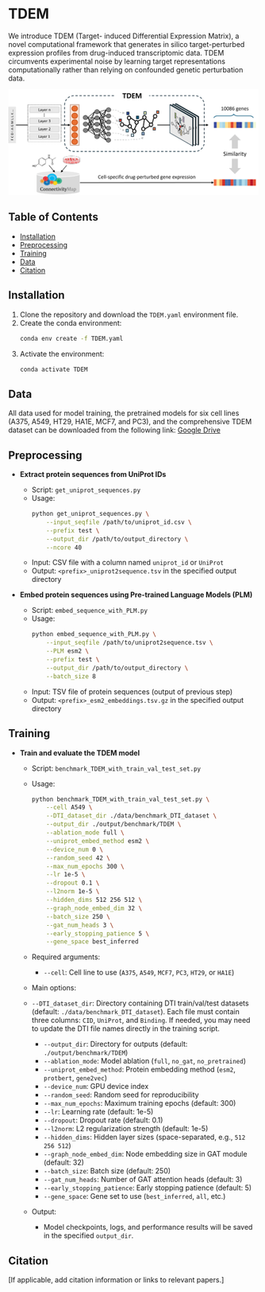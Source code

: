 # TDEM
We introduce TDEM (Target-
induced Differential Expression Matrix), a novel computational framework that generates in silico target-perturbed
expression profiles from drug-induced transcriptomic data. TDEM circumvents experimental noise by learning target
representations computationally rather than relying on confounded genetic perturbation data. 

![Model architecture](./figures/scheme_v1.png)

## Table of Contents

- [Installation](#installation)
- [Preprocessing](#preprocessing)
- [Training](#Training)
- [Data](#data)
- [Citation](#citation)


## Installation

1. Clone the repository and download the `TDEM.yaml` environment file.
2. Create the conda environment:
    ```bash
    conda env create -f TDEM.yaml
    ```
3. Activate the environment:
    ```bash
    conda activate TDEM
    ```
    
## Data

All data used for model training, the pretrained models for six cell lines (A375, A549, HT29, HA1E, MCF7, and PC3), and the comprehensive TDEM dataset can be downloaded from the following link: 
[Google Drive](https://drive.google.com/drive/folders/1rnlX_vkhixhHDbbmGSW5WDtSUSMvndHc?usp=drive_link)

## Preprocessing

- **Extract protein sequences from UniProt IDs**
  - Script: `get_uniprot_sequences.py`
  - Usage:
    ```bash
    python get_uniprot_sequences.py \
        --input_seqfile /path/to/uniprot_id.csv \
        --prefix test \
        --output_dir /path/to/output_directory \
        --ncore 40
    ```
  - Input: CSV file with a column named `uniprot_id` or `UniProt`
  - Output: `<prefix>_uniprot2sequence.tsv` in the specified output directory

- **Embed protein sequences using Pre-trained Language Models (PLM)**
  - Script: `embed_sequence_with_PLM.py`
  - Usage:
    ```bash
    python embed_sequence_with_PLM.py \
        --input_seqfile /path/to/uniprot2sequence.tsv \
        --PLM esm2 \
        --prefix test \
        --output_dir /path/to/output_directory \
        --batch_size 8
    ```
  - Input: TSV file of protein sequences (output of previous step)
  - Output: `<prefix>_esm2_embeddings.tsv.gz` in the specified output directory

## Training

- **Train and evaluate the TDEM model**

  - Script: `benchmark_TDEM_with_train_val_test_set.py`
  - Usage:
    ```bash
    python benchmark_TDEM_with_train_val_test_set.py \
        --cell A549 \
        --DTI_dataset_dir ./data/benchmark_DTI_dataset \
        --output_dir ./output/benchmark/TDEM \
        --ablation_mode full \
        --uniprot_embed_method esm2 \
        --device_num 0 \
        --random_seed 42 \
        --max_num_epochs 300 \
        --lr 1e-5 \
        --dropout 0.1 \
        --l2norm 1e-5 \
        --hidden_dims 512 256 512 \
        --graph_node_embed_dim 32 \
        --batch_size 250 \
        --gat_num_heads 3 \
        --early_stopping_patience 5 \
        --gene_space best_inferred
    ```
  - Required arguments:
    - `--cell`: Cell line to use (`A375`, `A549`, `MCF7`, `PC3`, `HT29`, or `HA1E`)
  - Main options:
  - `--DTI_dataset_dir`: Directory containing DTI train/val/test datasets (default: `./data/benchmark_DTI_dataset`). Each file must contain three columns: `CID`, `UniProt`, and `Binding`.  If needed, you may need to update the DTI file names directly in the training script.
    - `--output_dir`: Directory for outputs (default: `./output/benchmark/TDEM`)
    - `--ablation_mode`: Model ablation (`full`, `no_gat`, `no_pretrained`)
    - `--uniprot_embed_method`: Protein embedding method (`esm2`, `protbert`, `gene2vec`)
    - `--device_num`: GPU device index
    - `--random_seed`: Random seed for reproducibility
    - `--max_num_epochs`: Maximum training epochs (default: 300)
    - `--lr`: Learning rate (default: 1e-5)
    - `--dropout`: Dropout rate (default: 0.1)
    - `--l2norm`: L2 regularization strength (default: 1e-5)
    - `--hidden_dims`: Hidden layer sizes (space-separated, e.g., `512 256 512`)
    - `--graph_node_embed_dim`: Node embedding size in GAT module (default: 32)
    - `--batch_size`: Batch size (default: 250)
    - `--gat_num_heads`: Number of GAT attention heads (default: 3)
    - `--early_stopping_patience`: Early stopping patience (default: 5)
    - `--gene_space`: Gene set to use (`best_inferred`, `all`, etc.)

  - Output:
    - Model checkpoints, logs, and performance results will be saved in the specified `output_dir`.

## Citation

[If applicable, add citation information or links to relevant papers.]

